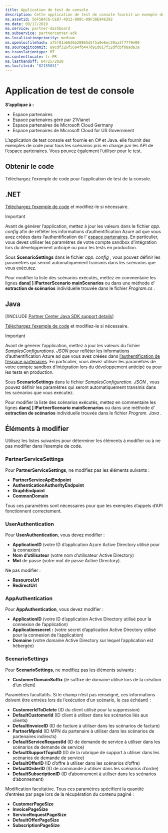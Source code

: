 ```yaml
---
title: Application de test de console
description: Cette application de test de console fournit un exemple de code pour tous les scénarios pris en charge par les API de l’espace partenaires. Vous pouvez également l’utiliser pour le test.
ms.assetid: 56F5B4C6-CE87-4D13-9D8C-09F38E946292
ms.date: 09/17/2019
ms.service: partner-dashboard
ms.subservice: partnercenter-sdk
ms.localizationpriority: medium
ms.openlocfilehash: a75f01a6636b20865d5f5a0e6ec59aa3f7779e00
ms.sourcegitcommit: 89cdf326f5684fb447d91d817f32dfcbf08ada3a
ms.translationtype: MT
ms.contentlocale: fr-FR
ms.lasthandoff: 04/25/2020
ms.locfileid: "82155031"
---
```

# <a name="console-test-app"></a>Application de test de console

**S’applique à :**

- Espace partenaires
- Espace partenaires géré par 21Vianet
- Espace partenaires de Microsoft Cloud Germany
- Espace partenaires de Microsoft Cloud for US Government

L’application de test console est fournie en C# et Java. elle fournit des exemples de code pour tous les scénarios pris en charge par les API de l’espace partenaires. Vous pouvez également l’utiliser pour le test.

## <a name="get-the-code"></a>Obtenir le code

Téléchargez l’exemple de code pour l’application de test de la console.

## <a name="net"></a>.NET

[Téléchargez l’exemple de code](https://go.microsoft.com/fwlink/p/?LinkId=746682) et modifiez-le si nécessaire.

> [!IMPORTANT]
> Avant de générer l’application, mettez à jour les valeurs dans le fichier *app. config* afin de refléter les informations d’authentification Azure ad que vous avez créées dans l’authentification de l' [espace partenaires](partner-center-authentication.md). En particulier, vous devez utiliser les paramètres de votre compte sandbox d’intégration lors du développement anticipé ou pour les tests en production.

Sous **ScenarioSettings** dans le fichier *app. config* , vous pouvez définir les paramètres qui seront automatiquement transmis dans les scénarios que vous exécutez.

Pour modifier la liste des scénarios exécutés, mettez en commentaire les lignes **dans\[ \] IPartnerScenario mainScenarios** ou dans une méthode d' **extraction de scénarios** individuelle trouvée dans le fichier *Program.cs* .

## <a name="java"></a>Java

[!INCLUDE [Partner Center Java SDK support details](../includes/java-sdk-support.md)]

[Téléchargez l’exemple de code](https://go.microsoft.com/fwlink/p/?LinkId=2026887) et modifiez-le si nécessaire.

> [!IMPORTANT]
> Avant de générer l’application, mettez à jour les valeurs du fichier *SamplesConfigurations. JSON* pour refléter les informations d’authentification Azure ad que vous avez créées dans [l’authentification de l’espace partenaires](partner-center-authentication.md). En particulier, vous devez utiliser les paramètres de votre compte sandbox d’intégration lors du développement anticipé ou pour les tests en production.

Sous **ScenarioSettings** dans le fichier *SamplesConfiguration. JSON* , vous pouvez définir les paramètres qui seront automatiquement transmis dans les scénarios que vous exécutez.

Pour modifier la liste des scénarios exécutés, mettez en commentaire les lignes **dans\[ \] IPartnerScenario mainScenarios** ou dans une méthode d' **extraction de scénarios** individuelle trouvée dans le fichier *Program. Java* .

## <a name="what-to-change"></a>Éléments à modifier

Utilisez les listes suivantes pour déterminer les éléments à modifier ou à ne pas modifier dans l’exemple de code.

### <a name="partnerservicesettings"></a>PartnerServiceSettings

Pour **PartnerServiceSettings**, ne modifiez pas les éléments suivants :

- **PartnerServiceApiEndpoint**
- **AuthenticationAuthorityEndpoint**
- **GraphEndpoint**
- **CommonDomain**

Tous ces paramètres sont nécessaires pour que les exemples d’appels d’API fonctionnent correctement.

### <a name="userauthentication"></a>UserAuthentication

Pour **UserAuthentication**, vous devez modifier :

- **ApplicationID** (votre ID d’application Azure Active Directory utilisé pour la connexion)
- **Nom d’utilisateur** (votre nom d’utilisateur Active Directory)
- **Mot** de passe (votre mot de passe Active Directory).

Ne pas modifier :

- **ResourceUrl**
- **RedirectUrl**

### <a name="appauthentication"></a>AppAuthentication

Pour **AppAuthentication**, vous devez modifier :

- **ApplicationID** (votre ID d’application Active Directory utilisé pour la connexion de l’application)
- **Applicationsecret :** (votre secret d’application Active Directory utilisé pour la connexion de l’application)
- **Domaine** (votre domaine Active Directory sur lequel l’application est hébergée)

### <a name="scenariosettings"></a>ScenarioSettings

Pour **ScenarioSettings**, ne modifiez pas les éléments suivants :

- **CustomerDomainSuffix** (le suffixe de domaine utilisé lors de la création d’un client)

Paramètres facultatifs. Si le champ n’est pas renseigné, ces informations doivent être entrées lors de l’exécution d’un scénario, le cas échéant) :

- **CustomerIdToDelete** (ID du client utilisé pour la suppression)
- **DefaultCustomerId** (ID client à utiliser dans les scénarios liés aux clients)
- **DefaultInvoiceID** (ID de facture à utiliser dans les scénarios de facture)
- **PartnerMpnId** (ID MPN du partenaire à utiliser dans les scénarios de partenaires indirects)
- **DefaultServiceRequestId** (ID de demande de service à utiliser dans les scénarios de demande de service)
- **DefaultSupportTopicID** (ID de la rubrique de support à utiliser dans les scénarios de demande de service)
- **DefaultOfferID** (ID d’offre à utiliser dans les scénarios d’offre)
- **DefaultOrderID** (ID de commande à utiliser dans les scénarios d’ordre)
- **DefaultSubscriptionID** (ID d’abonnement à utiliser dans les scénarios d’abonnement)

Modification facultative. Tous ces paramètres spécifient la quantité d’entrées par page lors de la récupération du contenu paginé :

- **CustomerPageSize**
- **InvoicePageSize**
- **ServiceRequestPageSize**
- **DefaultOfferPageSize**
- **SubscriptionPageSize**
